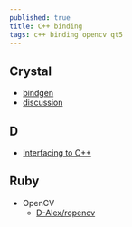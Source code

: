 ```yaml
---
published: true
title: C++ binding
tags: c++ binding opencv qt5
---
```

## Crystal
- [bindgen](https://github.com/Papierkorb/bindgen)
- [discussion](https://github.com/crystal-lang/crystal/issues/3916)

## D 
- [Interfacing to C++](https://dlang.org/spec/cpp_interface.html)

## Ruby
- OpenCV
	- [D-Alex/ropencv](https://github.com/d-alex/ropencv)
    

